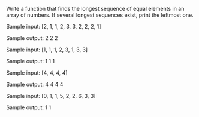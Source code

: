 Write a function that finds the longest sequence of equal elements in an array of numbers.
If several longest sequences exist, print the leftmost one.


Sample input: [2, 1, 1, 2, 3, 3, 2, 2, 2, 1] 

Sample output: 2 2 2

Sample input: [1, 1, 1, 2, 3, 1, 3, 3]

Sample output: 1 1 1

Sample input: [4, 4, 4, 4]

Sample output: 4 4 4 4

Sample input: [0, 1, 1, 5, 2, 2, 6, 3, 3]

Sample output: 1 1
